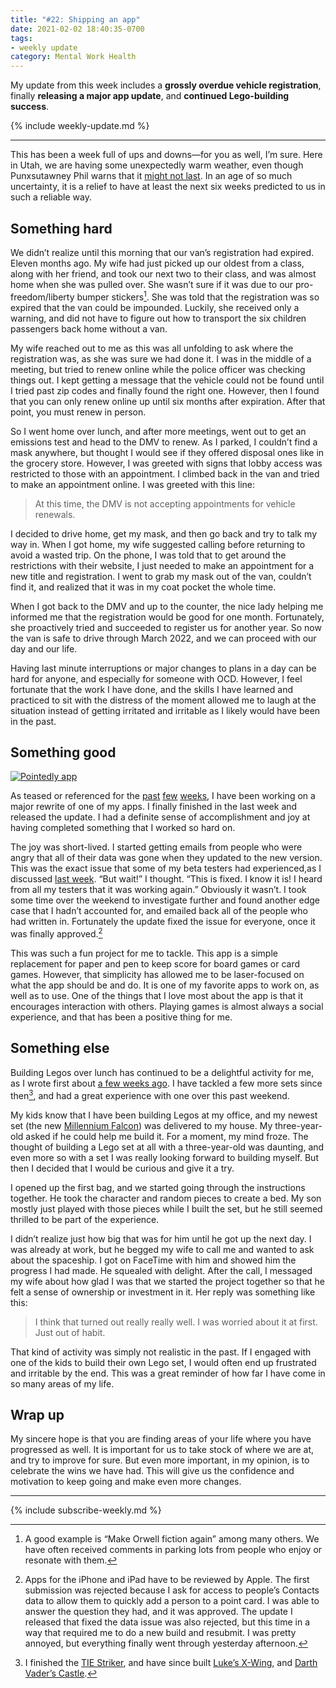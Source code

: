 ```yaml
---
title: "#22: Shipping an app"
date: 2021-02-02 18:40:35-0700
tags:
- weekly update
category: Mental Work Health
---
```


My update from this week includes a **grossly overdue vehicle registration**, finally **releasing a major app update**, and **continued Lego-building success**.

{% include weekly-update.md %}

***

This has been a week full of ups and downs—for you as well, I’m sure. Here in Utah, we are having some unexpectedly warm weather, even though Punxsutawney Phil warns that it [might not last](https://www.groundhog.org). In an age of so much uncertainty, it is a relief to have at least the next six weeks predicted to us in such a reliable way.


## Something hard

We didn’t realize until this morning that our van’s registration had expired. Eleven months ago. My wife had just picked up our oldest from a class, along with her friend, and took our next two to their class, and was almost home when she was pulled over. She wasn’t sure if it was due to our pro-freedom/liberty bumper stickers[^1]. She was told that the registration was so expired that the van could be impounded. Luckily, she received only a warning, and did not have to figure out how to transport the six children passengers back home without a van.

My wife reached out to me as this was all unfolding to ask where the registration was, as she was sure we had done it. I was in the middle of a meeting, but tried to renew online while the police officer was checking things out. I kept getting a message that the vehicle could not be found until I tried past zip codes and finally found the right one. However, then I found that you can only renew online up until six months after expiration. After that point, you must renew in person.

So I went home over lunch, and after more meetings, went out to get an emissions test and head to the DMV to renew. As I parked, I couldn’t find a mask anywhere, but thought I would see if they offered disposal ones like in the grocery store. However, I was greeted with signs that lobby access was restricted to those with an appointment. I climbed back in the van and tried to make an appointment online. I was greeted with this line:

> At this time, the DMV is not accepting appointments for vehicle renewals.

I decided to drive home, get my mask, and then go back and try to talk my way in. When I got home, my wife suggested calling before returning to avoid a wasted trip. On the phone, I was told that to get around the restrictions with their website, I just needed to make an appointment for a new title and registration. I went to grab my mask out of the van, couldn’t find it, and realized that it was in my coat pocket the whole time.

When I got back to the DMV and up to the counter, the nice lady helping me informed me that the registration would be good for one month. Fortunately, she proactively tried and succeeded to register us for another year. So now the van is safe to drive through March 2022, and we can proceed with our day and our life.

Having last minute interruptions or major changes to plans in a day can be hard for anyone, and especially for someone with OCD. However, I feel fortunate that the work I have done, and the skills I have learned and practiced to sit with the distress of the moment allowed me to laugh at the situation instead of getting irritated and irritable as I likely would have been in the past.


## Something good

[![Pointedly app](https://media.bsn.design/images/pointedly/PointedlyBanner-min.jpeg)](https://bsn.design/pointedly/)

As teased or referenced for the [past](http://www.mentalworkhealth.org/2021/01/04/quest-for-curiosity.html) [few](https://www.mentalworkhealth.org/2021/01/19/purple-monkey-party.html) [weeks](https://www.mentalworkhealth.org/2021/01/26/creating-lego-characters.html), I have been working on a major rewrite of one of my apps. I finally finished in the last week and released the update. I had a definite sense of accomplishment and joy at having completed something that I worked so hard on.

The joy was short-lived. I started getting emails from people who were angry that all of their data was gone when they updated to the new version. This was the exact issue that some of my beta testers had experienced,as I discussed [last week](https://www.mentalworkhealth.org/2021/01/26/creating-lego-characters.html). “But wait!” I thought. “This is fixed. I know it is! I heard from all my testers that it was working again.” Obviously it wasn’t. I took some time over the weekend to investigate further and found another edge case that I hadn’t accounted for, and emailed back all of the people who had written in. Fortunately the update fixed the issue for everyone, once it was finally approved.[^2]

This was such a fun project for me to tackle. This app is a simple replacement for paper and pen to keep score for board games or card games. However, that simplicity has allowed me to be laser-focused on what the app should be and do. It is one of my favorite apps to work on, as well as to use. One of the things that I love most about the app is that it encourages interaction with others. Playing games is almost always a social experience, and that has been a positive thing for me.


## Something else

Building Legos over lunch has continued to be a delightful activity for me, as I wrote first about [a few weeks ago](https://www.mentalworkhealth.org/2021/01/12/laughing-at-fear.html). I have tackled a few more sets since then[^3], and had a great experience with one over this past weekend.

My kids know that I have been building Legos at my office, and my newest set (the new [Millennium Falcon](https://www.lego.com/en-us/product/millennium-falcon-75257)) was delivered to my house. My three-year-old asked if he could help me build it. For a moment, my mind froze. The thought of building a Lego set at all with a three-year-old was daunting, and even more so with a set I was really looking forward to building myself. But then I decided that I would be curious and give it a try.

I opened up the first bag, and we started going through the instructions together. He took the character and random pieces to create a bed. My son mostly just played with those pieces while I built the set, but he still seemed thrilled to be part of the experience.

I didn’t realize just how big that was for him until he got up the next day. I was already at work, but he begged my wife to call me and wanted to ask about the spaceship. I got on FaceTime with him and showed him the progress I had made. He squealed with delight. After the call, I messaged my wife about how glad I was that we started the project together so that he felt a sense of ownership or investment in it. Her reply was something like this:

> I think that turned out really really well. I was worried about it at first. Just out of habit.

That kind of activity was simply not realistic in the past. If I engaged with one of the kids to build their own Lego set, I would often end up frustrated and irritable by the end. This was a great reminder of how far I have come in so many areas of my life.


## Wrap up

My sincere hope is that you are finding areas of your life where you have progressed as well. It is important for us to take stock of where we are at, and try to improve for sure. But even more important, in my opinion, is to celebrate the wins we have had. This will give us the confidence and motivation to keep going and make even more changes.

***
{% include subscribe-weekly.md %}

[^1]: A good example is “Make Orwell fiction again” among many others. We have often received comments in parking lots from people who enjoy or resonate with them.

[^2]: Apps for the iPhone and iPad have to be reviewed by Apple. The first submission was rejected because I ask for access to people’s Contacts data to allow them to quickly add a person to a point card. I was able to answer the question they had, and it was approved. The update I released that fixed the data issue was also rejected, but this time in a way that required me to do a new build and resubmit. I was pretty annoyed, but everything finally went through yesterday afternoon.

[^3]: I finished the [TIE Striker](https://www.lego.com/en-us/product/tie-striker-75154), and have since built [Luke’s X-Wing](https://www.lego.com/en-us/product/luke-skywalker-s-x-wing-fighter-75301), and [Darth Vader’s Castle](https://www.lego.com/en-us/product/darth-vader-s-castle-75251).